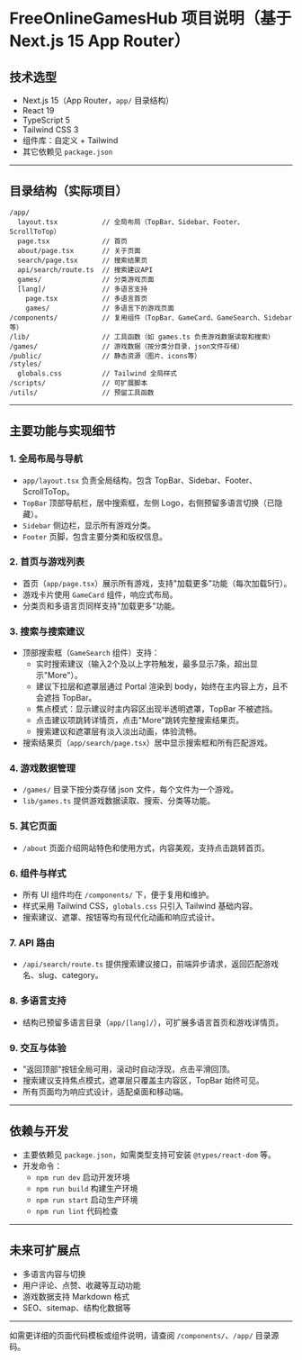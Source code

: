 # FreeOnlineGamesHub 项目说明（基于 Next.js 15 App Router）

## 技术选型

- Next.js 15（App Router，`app/` 目录结构）
- React 19
- TypeScript 5
- Tailwind CSS 3
- 组件库：自定义 + Tailwind
- 其它依赖见 `package.json`

---

## 目录结构（实际项目）

```
/app/
  layout.tsx           // 全局布局（TopBar、Sidebar、Footer、ScrollToTop）
  page.tsx             // 首页
  about/page.tsx       // 关于页面
  search/page.tsx      // 搜索结果页
  api/search/route.ts  // 搜索建议API
  games/               // 分类游戏页面
  [lang]/              // 多语言支持
    page.tsx           // 多语言首页
    games/             // 多语言下的游戏页面
/components/           // 复用组件（TopBar、GameCard、GameSearch、Sidebar等）
/lib/                  // 工具函数（如 games.ts 负责游戏数据读取和搜索）
/games/                // 游戏数据（按分类分目录，json文件存储）
/public/               // 静态资源（图片、icons等）
/styles/
  globals.css          // Tailwind 全局样式
/scripts/              // 可扩展脚本
/utils/                // 预留工具函数
```

---

## 主要功能与实现细节

### 1. 全局布局与导航

- `app/layout.tsx` 负责全局结构，包含 TopBar、Sidebar、Footer、ScrollToTop。
- `TopBar` 顶部导航栏，居中搜索框，左侧 Logo，右侧预留多语言切换（已隐藏）。
- `Sidebar` 侧边栏，显示所有游戏分类。
- `Footer` 页脚，包含主要分类和版权信息。

### 2. 首页与游戏列表

- 首页（`app/page.tsx`）展示所有游戏，支持"加载更多"功能（每次加载5行）。
- 游戏卡片使用 `GameCard` 组件，响应式布局。
- 分类页和多语言页同样支持"加载更多"功能。

### 3. 搜索与搜索建议

- 顶部搜索框（`GameSearch` 组件）支持：
  - 实时搜索建议（输入2个及以上字符触发，最多显示7条，超出显示"More"）。
  - 建议下拉层和遮罩层通过 Portal 渲染到 body，始终在主内容上方，且不会遮挡 TopBar。
  - 焦点模式：显示建议时主内容区出现半透明遮罩，TopBar 不被遮挡。
  - 点击建议项跳转详情页，点击"More"跳转完整搜索结果页。
  - 搜索建议和遮罩层有淡入淡出动画，体验流畅。
- 搜索结果页（`app/search/page.tsx`）居中显示搜索框和所有匹配游戏。

### 4. 游戏数据管理

- `/games/` 目录下按分类存储 json 文件，每个文件为一个游戏。
- `lib/games.ts` 提供游戏数据读取、搜索、分类等功能。

### 5. 其它页面

- `/about` 页面介绍网站特色和使用方式，内容美观，支持点击跳转首页。

### 6. 组件与样式

- 所有 UI 组件均在 `/components/` 下，便于复用和维护。
- 样式采用 Tailwind CSS，`globals.css` 只引入 Tailwind 基础内容。
- 搜索建议、遮罩、按钮等均有现代化动画和响应式设计。

### 7. API 路由

- `/api/search/route.ts` 提供搜索建议接口，前端异步请求，返回匹配游戏名、slug、category。

### 8. 多语言支持

- 结构已预留多语言目录（`app/[lang]/`），可扩展多语言首页和游戏详情页。

### 9. 交互与体验

- "返回顶部"按钮全局可用，滚动时自动浮现，点击平滑回顶。
- 搜索建议支持焦点模式，遮罩层只覆盖主内容区，TopBar 始终可见。
- 所有页面均为响应式设计，适配桌面和移动端。

---

## 依赖与开发

- 主要依赖见 `package.json`，如需类型支持可安装 `@types/react-dom` 等。
- 开发命令：
  - `npm run dev` 启动开发环境
  - `npm run build` 构建生产环境
  - `npm run start` 启动生产环境
  - `npm run lint` 代码检查

---

## 未来可扩展点

- 多语言内容与切换
- 用户评论、点赞、收藏等互动功能
- 游戏数据支持 Markdown 格式
- SEO、sitemap、结构化数据等

---

如需更详细的页面代码模板或组件说明，请查阅 `/components/`、`/app/` 目录源码。
